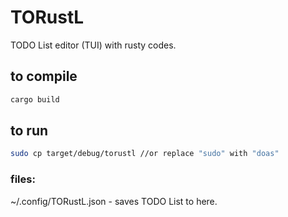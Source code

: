 # TORustL
TODO List editor (TUI) with rusty codes.

## to compile
```bash
cargo build
```

## to run
```bash
sudo cp target/debug/torustl //or replace "sudo" with "doas"
```

### files:
~/.config/TORustL.json - saves TODO List to here.
